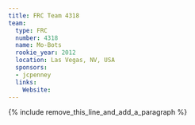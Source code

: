 ```yaml
---
title: FRC Team 4318
team:
  type: FRC
  number: 4318
  name: Mo-Bots
  rookie_year: 2012
  location: Las Vegas, NV, USA
  sponsors:
  - jcpenney
  links:
    Website:
---
```


{% include remove_this_line_and_add_a_paragraph %}